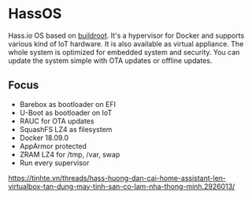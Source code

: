 # HassOS
Hass.io OS based on [buildroot](https://buildroot.org/). It's a hypervisor for Docker and supports various kind of IoT hardware. It is also available as virtual appliance. The whole system is optimized for embedded system and  security. You can update the system simple with OTA updates or offline updates.

## Focus

- Barebox as bootloader on EFI
- U-Boot as bootloader on IoT
- RAUC for OTA updates
- SquashFS LZ4 as filesystem
- Docker 18.09.0
- AppArmor protected
- ZRAM LZ4 for /tmp, /var, swap
- Run every supervisor


https://tinhte.vn/threads/hass-huong-dan-cai-home-assistant-len-virtualbox-tan-dung-may-tinh-san-co-lam-nha-thong-minh.2926013/

